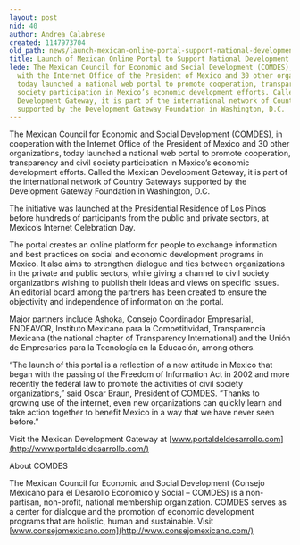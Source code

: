 ```yaml
---
layout: post
nid: 40
author: Andrea Calabrese
created: 1147973704
old_path: news/launch-mexican-online-portal-support-national-development
title: Launch of Mexican Online Portal to Support National Development
lede: The Mexican Council for Economic and Social Development (COMDES), in cooperation
  with the Internet Office of the President of Mexico and 30 other organizations,
  today launched a national web portal to promote cooperation, transparency and civil
  society participation in Mexico’s economic development efforts. Called the Mexican
  Development Gateway, it is part of the international network of Country Gateways
  supported by the Development Gateway Foundation in Washington, D.C.
---
```


The Mexican Council for Economic and Social Development ([COMDES](http://www.consejomexicano.com/)), in cooperation with the Internet Office of the President of Mexico and 30 other organizations, today launched a national web portal to promote cooperation, transparency and civil society participation in Mexico’s economic development efforts. Called the Mexican Development Gateway, it is part of the international network of Country Gateways supported by the Development Gateway Foundation in Washington, D.C.

The initiative was launched at the Presidential Residence of Los Pinos before hundreds of participants from the public and private sectors, at Mexico’s Internet Celebration Day.

The portal creates an online platform for people to exchange information and best practices on social and economic development programs in Mexico. It also aims to strengthen dialogue and ties between organizations in the private and public sectors, while giving a channel to civil society organizations wishing to publish their ideas and views on specific issues. An editorial board among the partners has been created to ensure the objectivity and independence of information on the portal.

Major partners include Ashoka, Consejo Coordinador Empresarial, ENDEAVOR, Instituto Mexicano para la Competitividad, Transparencia Mexicana (the national chapter of Transparency International) and the Unión de Empresarios para la Tecnología en la Educación, among others.

“The launch of this portal is a reflection of a new attitude in Mexico that began with the passing of the Freedom of Information Act in 2002 and more recently the federal law to promote the activities of civil society organizations,” said Oscar Braun, President of COMDES. “Thanks to growing use of the internet, even new organizations can quickly learn and take action together to benefit Mexico in a way that we have never seen before.”

Visit the Mexican Development Gateway at [www.portaldeldesarrollo.com](http://www.portaldeldesarrollo.com/)

About COMDES

The Mexican Council for Economic and Social Development (Consejo Mexicano para el Desarollo Economico y Social – COMDES) is a non-partisan, non-profit, national membership organization. COMDES serves as a center for dialogue and the promotion of economic development programs that are holistic, human and sustainable. Visit [www.consejomexicano.com](http://www.consejomexicano.com/)


